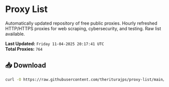 # Proxy List

Automatically updated repository of free public proxies. Hourly refreshed HTTP/HTTPS proxies for web scraping, cybersecurity, and testing. Raw list available.

**Last Updated:** `Friday 11-04-2025 20:17:41 UTC`  
**Total Proxies:** `764`

## 📥 Download
```bash
curl -O https://raw.githubusercontent.com/theriturajps/proxy-list/main/proxies.txt
